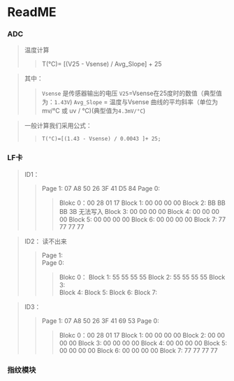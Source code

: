 # ReadME


### ADC
>温度计算
>
>>	T(°C)= [(V25 - Vsense) / Avg_Slope] + 25
>>	

>其中：
>
>> 	`Vsense` 是传感器输出的电压
>> 	`V25`=Vsense在25度时的数值（典型值为：`1.43V`)
>> 	`Avg_Slope` = 温度与Vsense 曲线的平均斜率（单位为  mv/°C 或 uv / °C)(典型值为`4.3mV/°C`)
>> 	

> 	一般计算我们采用公式：
> 
> >		T(°C)=[(1.43 - Vsense) / 0.0043 ]+ 25;
> >		

### LF卡

>ID1：
>>Page 1:	07 A8 50 26 3F 41 D5 84
>>Page 0:
>>>Blokc 0：00 28 01 17
>>>Block 1:	00 00 00 00
>>>Block 2:	BB BB BB 3B 	无法写入
>>>Block 3: 00 00 00 00 
>>>Block 4: 00 00 00 00
>>>Block 5: 00 00 00 00
>>>Block 6: 00 00 00 00
>>>Block 7:	77 77 77 77

>ID2： 读不出来
>>Page 1:	
>>Page 0:
>>
>>>Blokc 0：
>>>Block 1:	55 55 55 55
>>>Block 2:	55 55 55 55
>>>Block 3:  
>>>Block 4:
>>>Block 5:
>>>Block 6:
>>>Block 7:
>>>

>ID3：
>>Page 1:	07 A8 50 26 3F 41 69 53
>>Page 0:
>>
>>>Blokc 0：00 28 01 17
>>>Block 1:  00 00 00 00
>>>Block 2: 00 00 00 00 
>>>Block 3: 00 00 00 00
>>>Block 4: 00 00 00 00
>>>Block 5: 00 00 00 00
>>>Block 6: 00 00 00 00
>>>Block 7: 77 77 77 77
>>


### 指纹模块



